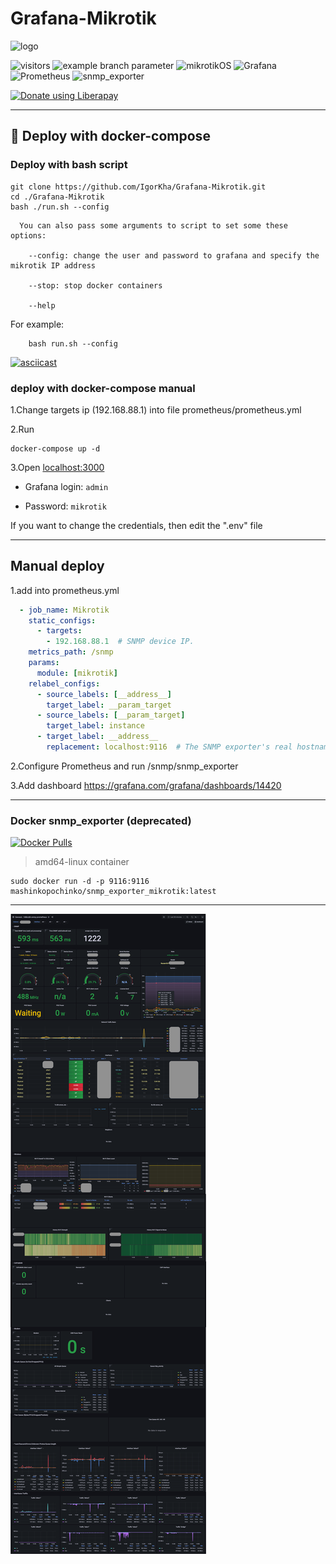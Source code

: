 # Grafana-Mikrotik

![logo](https://repository-images.githubusercontent.com/366494855/c62052b8-17c2-47f2-a3ae-0e397a3ef074)

![visitors](https://visitor-badge.laobi.icu/badge?page_id=IgorKha.Grafana-Mikrotik)
![example branch parameter](https://github.com/IgorKha/Grafana-Mikrotik/actions/workflows/action.yml/badge.svg?branch=master)
![mikrotikOS](https://img.shields.io/badge/Mikrotik_ROS-v7.4-blue)
![Grafana](https://img.shields.io/badge/Grafana-v9.0.5-orange?logo=grafana)
![Prometheus](https://img.shields.io/badge/Prometheus-v2.37.0-red?logo=prometheus)
![snmp_exporter](https://img.shields.io/badge/snmp__exporter-v0.20.0-red?logo=prometheus)

[![Donate using Liberapay](https://liberapay.com/assets/widgets/donate.svg)](https://liberapay.com/~1772367/donate)

---

## 🐳 Deploy with docker-compose

### Deploy with bash script

```console
git clone https://github.com/IgorKha/Grafana-Mikrotik.git
cd ./Grafana-Mikrotik
bash ./run.sh --config
```

```console
  You can also pass some arguments to script to set some these options:

    --config: change the user and password to grafana and specify the mikrotik IP address

    --stop: stop docker containers

    --help
```

For example:

```console
    bash run.sh --config
```

[![asciicast](https://asciinema.org/a/nOhuc7LvI6bRWbg7dcvqFQ4Kc.png)](https://asciinema.org/a/nOhuc7LvI6bRWbg7dcvqFQ4Kc)

### deploy with docker-compose manual

1.Change targets ip (192.168.88.1) into file prometheus/prometheus.yml

2.Run

```console
docker-compose up -d
```

3.Open [localhost:3000](http://localhost:3000)

* Grafana login: `admin`

* Password: `mikrotik`

If you want to change the credentials, then edit the ".env" file

---

## Manual deploy

1.add into prometheus.yml

```yml
  - job_name: Mikrotik
    static_configs:
      - targets:
        - 192.168.88.1  # SNMP device IP.
    metrics_path: /snmp
    params:
      module: [mikrotik]
    relabel_configs:
      - source_labels: [__address__]
        target_label: __param_target
      - source_labels: [__param_target]
        target_label: instance
      - target_label: __address__
        replacement: localhost:9116  # The SNMP exporter's real hostname:port.
```

2.Configure Prometheus and run /snmp/snmp_exporter

3.Add dashboard <https://grafana.com/grafana/dashboards/14420>

---

### Docker snmp_exporter (deprecated)

[![Docker Pulls](https://img.shields.io/docker/pulls/mashinkopochinko/snmp_exporter_mikrotik?logo=docker)](https://hub.docker.com/repository/docker/mashinkopochinko/snmp_exporter_mikrotik)

> amd64-linux container

```console
sudo docker run -d -p 9116:9116 mashinkopochinko/snmp_exporter_mikrotik:latest
```

---
![img1](/readme/screen.png)
